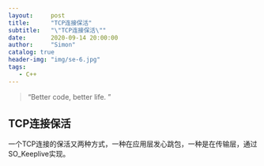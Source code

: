 ```yaml
---
layout:     post
title:      "TCP连接保活"
subtitle:   "\"TCP连接保活\""
date:       2020-09-14 20:00:00
author:     "Simon"
catalog: true
header-img: "img/se-6.jpg"
tags:
   - C++
---
```


> “Better code, better life. ”

## TCP连接保活

一个TCP连接的保活又两种方式，一种在应用层发心跳包，一种是在传输层，通过SO_Keeplive实现。

